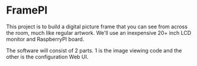 FramePI
=======

This project is to build a digital picture frame that you can see from across the room, much like regular artwork. We'll use an inexpensive 20+ inch LCD monitor and RaspberryPI board.

The software will consist of 2 parts. 1 is the image viewing code and the other is the configuration Web UI.
